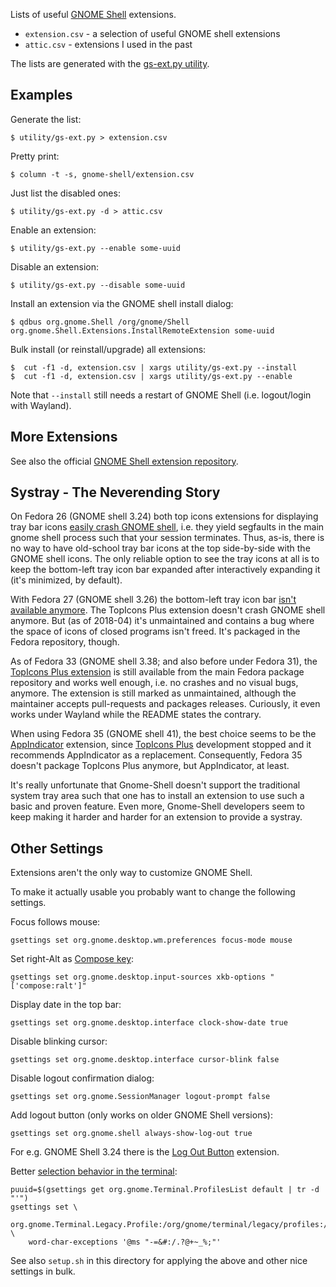 Lists of useful [GNOME Shell][gs] extensions.

- `extension.csv` - a selection of useful GNOME shell extensions
- `attic.csv` - extensions I used in the past

The lists are generated with the [gs-ext.py utility][1].

## Examples

Generate the list:

    $ utility/gs-ext.py > extension.csv

Pretty print:

    $ column -t -s, gnome-shell/extension.csv

Just list the disabled ones:

    $ utility/gs-ext.py -d > attic.csv

Enable an extension:

    $ utility/gs-ext.py --enable some-uuid

Disable an extension:

    $ utility/gs-ext.py --disable some-uuid

Install an extension via the GNOME shell install dialog:

    $ qdbus org.gnome.Shell /org/gnome/Shell org.gnome.Shell.Extensions.InstallRemoteExtension some-uuid

Bulk install (or reinstall/upgrade) all extensions:

    $  cut -f1 -d, extension.csv | xargs utility/gs-ext.py --install
    $  cut -f1 -d, extension.csv | xargs utility/gs-ext.py --enable

Note that `--install` still needs a restart of GNOME Shell (i.e.
logout/login with Wayland).

## More Extensions

See also the official [GNOME Shell extension repository][2].


## Systray - The Neverending Story

On Fedora 26 (GNOME shell 3.24) both top icons extensions for
displaying tray bar icons [easily crash GNOME
shell](https://bugzilla.redhat.com/show_bug.cgi?id=1474022), i.e.
they yield segfaults in the main gnome shell process such that
your session terminates. Thus, as-is, there is no way to have
old-school tray bar icons at the top side-by-side with the GNOME
shell icons. The only reliable option to see the tray icons at
all is to keep the bottom-left tray icon bar expanded after
interactively expanding it (it's minimized, by default).

With Fedora 27 (GNOME shell 3.26) the bottom-left tray icon bar
[isn't available anymore][6]. The TopIcons Plus extension doesn't
crash GNOME shell anymore. But (as of 2018-04) it's unmaintained
and contains a bug where the space of icons of closed programs
isn't freed. It's packaged in the Fedora repository, though.

As of Fedora 33 (GNOME shell 3.38; and also before under Fedora
31), the [TopIcons Plus extension][7] is still available from the main
Fedora package repository and works well enough, i.e. no crashes
and no visual bugs, anymore. The extension is still marked as
unmaintained, although the maintainer accepts pull-requests
and packages releases. Curiously, it even works under Wayland
while the README states the contrary.

When using Fedora 35 (GNOME shell 41), the best choice seems to
be the [AppIndicator][8] extension, since [TopIcons Plus][7]
development stopped and it recommends AppIndicator as a
replacement. Consequently, Fedora 35 doesn't package
TopIcons Plus anymore, but AppIndicator, at least.

It's really unfortunate that Gnome-Shell doesn't support the
traditional system tray area such that one has to install an
extension to use such a basic and proven feature. Even more,
Gnome-Shell developers seem to keep making it harder and harder
for an extension to provide a systray.


## Other Settings

Extensions aren't the only way to customize GNOME Shell.

To make it actually usable you probably want to change the
following settings.

Focus follows mouse:

    gsettings set org.gnome.desktop.wm.preferences focus-mode mouse

Set right-Alt as [Compose key][4]:

    gsettings set org.gnome.desktop.input-sources xkb-options "['compose:ralt']"

Display date in the top bar:

    gsettings set org.gnome.desktop.interface clock-show-date true

Disable blinking cursor:

    gsettings set org.gnome.desktop.interface cursor-blink false

Disable logout confirmation dialog:

    gsettings set org.gnome.SessionManager logout-prompt false

Add logout button (only works on older GNOME Shell versions):

    gsettings set org.gnome.shell always-show-log-out true

For e.g. GNOME Shell 3.24 there is the [Log Out Button][5]
extension.

Better [selection behavior in the terminal][3]:

    puuid=$(gsettings get org.gnome.Terminal.ProfilesList default | tr -d "'")
    gsettings set \
      org.gnome.Terminal.Legacy.Profile:/org/gnome/terminal/legacy/profiles:/:$puuid/ \
        word-char-exceptions '@ms "-=&#:/.?@+~_%;"'

See also `setup.sh` in this directory for applying the above and
other nice settings in bulk.

[gs]: https://en.wikipedia.org/wiki/GNOME_Shell
[1]: https://github.com/gsauthof/utility
[2]: https://extensions.gnome.org/
[3]: https://unix.stackexchange.com/q/290544/1131
[4]: https://en.wikipedia.org/wiki/Compose_key
[5]: https://gitlab.com/paddatrapper/log-out-button-gnome-extension
[6]: https://blogs.gnome.org/aday/2017/08/31/status-icons-and-gnome/
[7]: https://github.com/phocean/TopIcons-plus
[8]: https://github.com/ubuntu/gnome-shell-extension-appindicator
